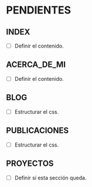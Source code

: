 # PENDIENTES

## INDEX
- [ ] Definir el contenido.

## ACERCA_DE_MI
- [ ] Definir el contenido.

## BLOG
- [ ] Estructurar el css.

## PUBLICACIONES
- [ ] Estructurar el css.

## PROYECTOS
- [ ] Definir si esta sección queda.